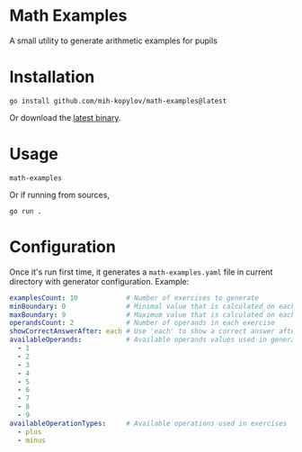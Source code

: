 # Math Examples

A small utility to generate arithmetic examples for pupils

# Installation

```shell
go install github.com/mih-kopylov/math-examples@latest
```

Or download the [latest binary](https://github.com/mih-kopylov/math-examples/releases/latest).

# Usage

```shell
math-examples
```

Or if running from sources,

```shell
go run .
```

# Configuration

Once it's run first time, it generates a `math-examples.yaml` file in current directory with generator configuration. Example:

```yaml
examplesCount: 10            # Number of exercises to generate
minBoundary: 0               # Minimal value that is calculated on each iteration
maxBoundary: 9               # Maximum value that is calculated on each iteration 
operandsCount: 2             # Number of operands in each exercise
showCorrectAnswerAfter: each # Use 'each' to show a correct answer after each exercise or 'all' to show summary after all exercises
availableOperands:           # Available operands values used in generation
  - 1
  - 2
  - 3
  - 4
  - 5
  - 6
  - 7
  - 8
  - 9
availableOperationTypes:     # Available operations used in exercises
  - plus
  - minus
```
